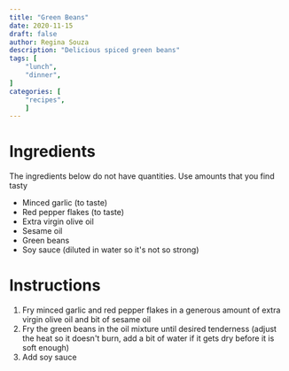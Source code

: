 ```yaml
---
title: "Green Beans"
date: 2020-11-15
draft: false
author: Regina Souza
description: "Delicious spiced green beans"
tags: [
    "lunch",
    "dinner",
]
categories: [
    "recipes",
    ]
---
```


# Ingredients

The ingredients below do not have quantities. Use amounts that you find tasty

* Minced garlic (to taste)
* Red pepper flakes (to taste)
* Extra virgin olive oil
* Sesame oil
* Green beans
* Soy sauce (diluted in water so it's not so strong)

# Instructions

1. Fry minced garlic and red pepper flakes in a generous amount of extra virgin olive oil and bit of sesame oil
2. Fry the green beans in the oil mixture until desired tenderness (adjust the heat so it doesn't burn, add a bit of water if it gets dry  before it is soft enough)
3. Add soy sauce